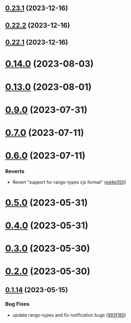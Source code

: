 ## [0.23.1](https://github.com/yeager-eren/rango-client/compare/provider-clover@0.22.2...provider-clover@0.23.1) (2023-12-16)



## [0.22.2](https://github.com/yeager-eren/rango-client/compare/provider-clover@0.22.1-next.69...provider-clover@0.22.2) (2023-12-16)



## [0.22.1](https://github.com/yeager-eren/rango-client/compare/provider-clover@0.23.0...provider-clover@0.22.1) (2023-12-16)



# [0.14.0](https://github.com/rango-exchange/rango-client/compare/provider-clover@0.13.0...provider-clover@0.14.0) (2023-08-03)



# [0.13.0](https://github.com/rango-exchange/rango-client/compare/provider-clover@0.12.0...provider-clover@0.13.0) (2023-08-01)



# [0.9.0](https://github.com/rango-exchange/rango-client/compare/provider-clover@0.8.0...provider-clover@0.9.0) (2023-07-31)



# [0.7.0](https://github.com/rango-exchange/rango-client/compare/provider-clover@0.6.0...provider-clover@0.7.0) (2023-07-11)



# [0.6.0](https://github.com/rango-exchange/rango-client/compare/provider-clover@0.5.0...provider-clover@0.6.0) (2023-07-11)


### Reverts

* Revert "support for rango-types cjs format" ([ed4e050](https://github.com/rango-exchange/rango-client/commit/ed4e050bfc0dcde7aeffa6b0d73b02080a5721eb))



# [0.5.0](https://github.com/rango-exchange/rango-client/compare/provider-clover@0.4.0...provider-clover@0.5.0) (2023-05-31)



# [0.4.0](https://github.com/rango-exchange/rango-client/compare/provider-clover@0.3.0...provider-clover@0.4.0) (2023-05-31)



# [0.3.0](https://github.com/rango-exchange/rango-client/compare/provider-clover@0.2.0...provider-clover@0.3.0) (2023-05-30)



# [0.2.0](https://github.com/rango-exchange/rango-client/compare/provider-clover@0.1.15...provider-clover@0.2.0) (2023-05-30)



## [0.1.14](https://github.com/rango-exchange/rango-client/compare/provider-clover@0.1.13...provider-clover@0.1.14) (2023-05-15)


### Bug Fixes

* update rango-types and fix notification bugs ([993f185](https://github.com/rango-exchange/rango-client/commit/993f185e0b8c5e5e15a2c65ba2d85d1f9c8daa90))



